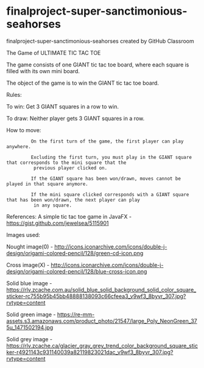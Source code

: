 # finalproject-super-sanctimonious-seahorses
finalproject-super-sanctimonious-seahorses created by GitHub Classroom

The Game of ULTIMATE TIC TAC TOE

The game consists of one GIANT tic tac toe board, where each square is filled with its own mini board.

The object of the game is to win the GIANT tic tac toe board.

Rules:

To win: Get 3 GIANT squares in a row to win. 

To draw: Neither player gets 3 GIANT squares in a row.

How to move: 

             On the first turn of the game, the first player can play anywhere.

             Excluding the first turn, you must play in the GIANT square that corresponds to the mini square that the
              previous player clicked on.
              
             If the GIANT square has been won/drawn, moves cannot be played in that square anymore.
             
             If the mini square clicked corresponds with a GIANT square that has been won/drawn, the next player can play
              in any square.
              
References:  A simple tic tac toe game in JavaFX - https://gist.github.com/jewelsea/5115901

Images used:  

  Nought image(0) - http://icons.iconarchive.com/icons/double-j-design/origami-colored-pencil/128/green-cd-icon.png
  
  Cross image(X) - http://icons.iconarchive.com/icons/double-j-design/origami-colored-pencil/128/blue-cross-icon.png
  
  Solid blue image - https://rlv.zcache.com.au/solid_blue_solid_background_solid_color_square_sticker-rc755b95b45bb48888138093c66cfeea3_v9wf3_8byvr_307.jpg?rvtype=content
  
  Solid green image - https://re-mm-assets.s3.amazonaws.com/product_photo/21547/large_Poly_NeonGreen_375u_1471502194.jpg
  
  Solid grey image - https://rlv.zcache.ca/glacier_gray_grey_trend_color_background_square_sticker-r4921143c931140039a82119823021dac_v9wf3_8byvr_307.jpg?rvtype=content
  
